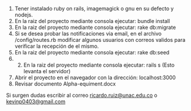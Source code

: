 1. Tener instalado ruby on rails, imagemagick o gnu en su defecto y nodejs.
2. En la raiz del proyecto mediante consola ejecutar: bundle install
3. En la raiz del proyecto mediante consola ejecutar: rake db:migrate
4. Si se desea probar las notificaciones via email, en el archivo /config/routes.rb modificar algunos usuarios con correos validos para verificar la recepción de el mismo.
5. En la raiz del proyecto mediante consola ejecutar: rake db:seed
6. 2. En la raiz del proyecto mediante consola ejecutar: rails s (Esto levanta el servidor)
7. Abrir el proyecto en el navegador con la dirección: localhost:3000
8. Revisar documento Alpha-equiment.docx

Si surgen dudas escribir al correo ricardo.ruiz@unac.edu.co o kevinp0403@gmail.com
